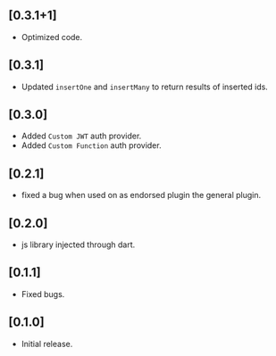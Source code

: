 ## [0.3.1+1]
* Optimized code.

## [0.3.1]
* Updated `insertOne` and `insertMany` to return results of inserted ids.

## [0.3.0]
* Added `Custom JWT` auth provider.
* Added `Custom Function` auth provider.

## [0.2.1]
* fixed a bug when used on as endorsed plugin the general plugin.

## [0.2.0]
* js library injected through dart.

## [0.1.1]
* Fixed bugs.

## [0.1.0]
* Initial release.

